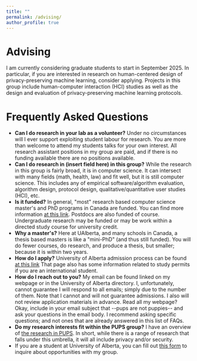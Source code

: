 ```yaml
---
title: ""
permalink: /advising/
author_profile: true
---
```


<h1> Advising</h1>
I am currently considering graduate students to start in September 2025. In particular, if you are interested in research on human-centered design of privacy-preserving machine learning, consider applying. Projects in this group include human-computer interaction (HCI) studies as well as the design and evaluation of privacy-preserving machine learning protocols. 

<h1>Frequently Asked Questions</h1>
<ul>
  <li><b>Can I do research in your lab as a volunteer?</b> Under no circumstances will I ever support exploiting student labour for research. You are more than welcome to attend my students talks for your own interest. All research assistant positions in my group are paid, and if there is no funding available there are no positions available. </li> 
  <li><b>Can I do research in (insert field here) in this group?</b> While the research in this group is fairly broad, it is in computer science. It can intersect with many fields (math, health, law) and fit well, but it is still computer science. This includes any of empirical software/algorithm evaluation, algorithm design, protocol design, qualitative/quantitative user studies (HCI), etc. </li>
   <li><b>Is it funded?</b> In general, "most" research based computer science master's and PhD programs in Canada are funded. You can find more information <a href="https://www.ualberta.ca/computing-science/undergraduate-studies/financial-support-and-awards.html">at this link</a>. Postdocs are also funded of course. Undergraduate research may be funded or may be work within a directed study course for university credit. </li>
  
  <li><b>Why a master's?</b> Here at UAlberta, and many schools in Canada, a thesis based masters is like a "mini-PhD" (and thus still funded). You will do fewer courses, do research, and produce a thesis, but smaller; because it is within two years.</li>
   <li><b>How do I apply?</b> University of Alberta admission process can be found <a href="https://www.ualberta.ca/computing-science/graduate-studies/programs-and-admissions/index.html">at this link</a> That page also has some information related to study permits if you are an international student.</li>
   <li><b>How do I reach out to you?</b> My email can be found linked on my webpage or in the University of Alberta directory. I, unfortunately, cannot guarantee I will respond to all emails; simply due to the number of them. Note that I cannot and will not guarantee admissions. I also will not review application materials in advance. Read all my webpage? Okay, include in your email subject that --pups are not puppies-- and ask your questions in the email body. I recommend asking specific questions; and not ones that are already answered in this list of FAQs.</li>
  <li><b>Do my research interests fit within the PUPS group?</b> I have an overview of <a href="https://bkacsmar.github.io/pups/">the research in PUPS</a>. In short, while there is a range of research that falls under this umbrella, it will all include privacy and/or security.</li>
  <li>If you are a student at University of Alberta, you can fill out <a href="https://docs.google.com/forms/d/e/1FAIpQLSfRRbYAS6SkA-qp2kwuItRi6nieydUxIISKprOAY3hFNuzepg/viewform?usp=header">this form</a> to inquire about opportunities with my group. </li>
</ul>
